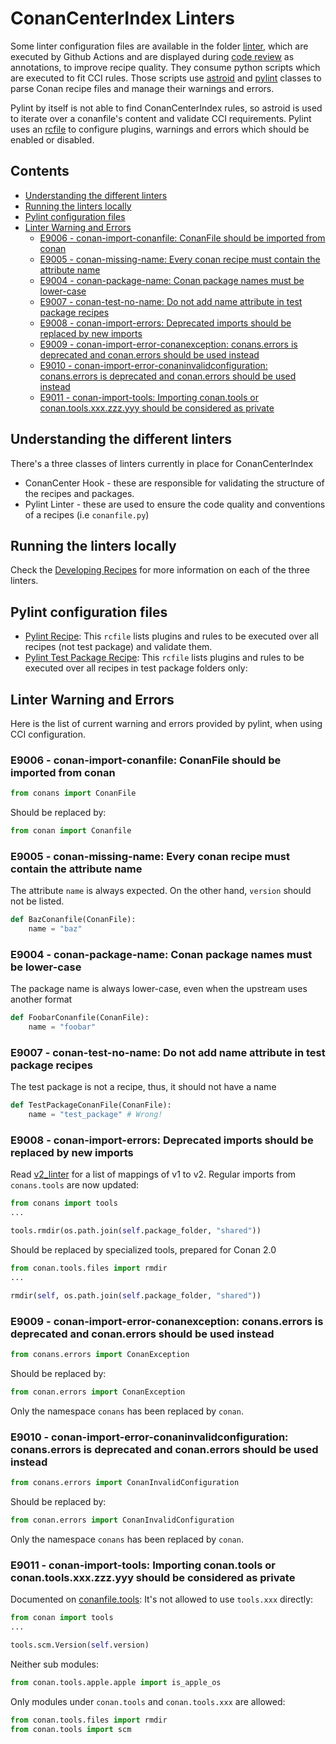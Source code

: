 # ConanCenterIndex Linters

Some linter configuration files are available in the folder [linter](../linter), which are executed by Github Actions
and are displayed during [code review](https://github.com/features/code-review) as annotations, to improve recipe quality.
They consume python scripts which are executed to fit CCI rules. Those scripts use [astroid](https://github.com/PyCQA/astroid)
and [pylint](https://pylint.pycqa.org/en/latest/) classes to parse Conan recipe files and manage their warnings and errors.

Pylint by itself is not able to find ConanCenterIndex rules, so astroid is used to iterate over a conanfile's content and
validate CCI requirements. Pylint uses an [rcfile](https://pylint.pycqa.org/en/latest/user_guide/configuration/index.html)
to configure plugins, warnings and errors which should be enabled or disabled.

<!-- toc -->
## Contents

  * [Understanding the different linters](#understanding-the-different-linters)
  * [Running the linters locally](#running-the-linters-locally)
  * [Pylint configuration files](#pylint-configuration-files)
  * [Linter Warning and Errors](#linter-warning-and-errors)
    * [E9006 - conan-import-conanfile: ConanFile should be imported from conan](#e9006---conan-import-conanfile-conanfile-should-be-imported-from-conan)
    * [E9005 - conan-missing-name: Every conan recipe must contain the attribute name](#e9005---conan-missing-name-every-conan-recipe-must-contain-the-attribute-name)
    * [E9004 - conan-package-name: Conan package names must be lower-case](#e9004---conan-package-name-conan-package-names-must-be-lower-case)
    * [E9007 - conan-test-no-name: Do not add name attribute in test package recipes](#e9007---conan-test-no-name-do-not-add-name-attribute-in-test-package-recipes)
    * [E9008 - conan-import-errors: Deprecated imports should be replaced by new imports](#e9008---conan-import-errors-deprecated-imports-should-be-replaced-by-new-imports)
    * [E9009 - conan-import-error-conanexception: conans.errors is deprecated and conan.errors should be used instead](#e9009---conan-import-error-conanexception-conanserrors-is-deprecated-and-conanerrors-should-be-used-instead)
    * [E9010 - conan-import-error-conaninvalidconfiguration: conans.errors is deprecated and conan.errors should be used instead](#e9010---conan-import-error-conaninvalidconfiguration-conanserrors-is-deprecated-and-conanerrors-should-be-used-instead)
    * [E9011 - conan-import-tools: Importing conan.tools or conan.tools.xxx.zzz.yyy should be considered as private](#e9011---conan-import-tools-importing-conantools-or-conantoolsxxxzzzyyy-should-be-considered-as-private)<!-- endToc -->

## Understanding the different linters

There's a three classes of linters currently in place for ConanCenterIndex

- ConanCenter Hook - these are responsible for validating the structure of the recipes and packages.
- Pylint Linter - these are used to ensure the code quality and conventions of a recipes (i.e `conanfile.py`)

## Running the linters locally

Check the [Developing Recipes](developing_recipes_locally.md) for more information on each of the three linters.

## Pylint configuration files

- [Pylint Recipe](../linter/pylintrc_recipe): This `rcfile` lists plugins and rules to be executed over all recipes (not test package) and validate them.
- [Pylint Test Package Recipe](../linter/pylintrc_testpackage): This `rcfile` lists plugins and rules to be executed over all recipes in test package folders only:

## Linter Warning and Errors

Here is the list of current warning and errors provided by pylint, when using CCI configuration.

### E9006 - conan-import-conanfile: ConanFile should be imported from conan

```python
from conans import ConanFile
```

Should be replaced by:

```python
from conan import Conanfile
```

### E9005 - conan-missing-name: Every conan recipe must contain the attribute name

The attribute `name` is always expected. On the other hand, `version` should not be listed.

```python
def BazConanfile(ConanFile):
    name = "baz"
```

### E9004 - conan-package-name: Conan package names must be lower-case

The package name is always lower-case, even when the upstream uses another format

```python
def FoobarConanfile(ConanFile):
    name = "foobar"
```

### E9007 - conan-test-no-name: Do not add name attribute in test package recipes

The test package is not a recipe, thus, it should not have a name

```python
def TestPackageConanFile(ConanFile):
    name = "test_package" # Wrong!
```

### E9008 - conan-import-errors: Deprecated imports should be replaced by new imports

Read [v2_linter](v2_linter.md) for a list of mappings of v1 to v2.
Regular imports from `conans.tools` are now updated:

```python
from conans import tools
...

tools.rmdir(os.path.join(self.package_folder, "shared"))
```

Should be replaced by specialized tools, prepared for Conan 2.0

```python
from conan.tools.files import rmdir
...

rmdir(self, os.path.join(self.package_folder, "shared"))
```

### E9009 - conan-import-error-conanexception: conans.errors is deprecated and conan.errors should be used instead

```python
from conans.errors import ConanException
```

Should be replaced by:

```python
from conan.errors import ConanException
```

Only the namespace `conans` has been replaced by `conan`.

### E9010 - conan-import-error-conaninvalidconfiguration: conans.errors is deprecated and conan.errors should be used instead

```python
from conans.errors import ConanInvalidConfiguration
```

Should be replaced by:

```python
from conan.errors import ConanInvalidConfiguration
```

Only the namespace `conans` has been replaced by `conan`.

### E9011 - conan-import-tools: Importing conan.tools or conan.tools.xxx.zzz.yyy should be considered as private

Documented on [conanfile.tools](https://docs.conan.io/en/latest/reference/conanfile/tools.html):
It's not allowed to use `tools.xxx` directly:

```python
from conan import tools
...

tools.scm.Version(self.version)
```

Neither sub modules:

```python
from conan.tools.apple.apple import is_apple_os
```

Only modules under `conan.tools` and `conan.tools.xxx` are allowed:

```python
from conan.tools.files import rmdir
from conan.tools import scm
````
